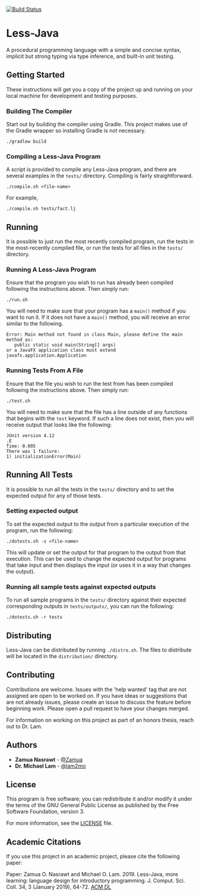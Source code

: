 [![Build Status](https://travis-ci.org/JMU-CS/less-java.svg?branch=master)](https://travis-ci.org/JMU-CS/less-java)

# Less-Java

A procedural programming language with a simple and concise syntax, implicit
but strong typing via type inference, and built-in unit testing.

## Getting Started

These instructions will get you a copy of the project up and running on your
local machine for development and testing purposes.

### Building The Compiler

Start out by building the compiler using Gradle. This project makes use of the
Gradle wrapper so installing Gradle is not necessary.

```
./gradlew build
````
### Compiling a Less-Java Program

A script is provided to compile any Less-Java program, and there are several
examples in the `tests/` directory. Compiling is fairly straightforward.

```
./compile.sh <file-name>
````

For example,

```
./compile.sh tests/fact.lj
```
## Running

It is possible to just run the most recently compiled program, run the tests in
the most-recently compiled file, or run the tests for all files in the `tests/`
directory.

### Running A Less-Java Program

Ensure that the program you wish to run has already been compiled following the
instructions above. Then simply run:

```
./run.sh
```
You will need to make sure that your program has a `main()` method if you want to
run it. If it does not have a `main()` method, you will receive an error similar
to the following.

```
Error: Main method not found in class Main, please define the main method as:
   public static void main(String[] args)
or a JavaFX application class must extend javafx.application.Application
```
### Running Tests From A File

Ensure that the file you wish to run the test from has been compiled following the
instructions above. Then simply run:

```
./test.sh
```

You will need to make sure that the file has a line outside of any functions
that begins with the `test` keyword. If such a line does not exist, then you will
receive output that looks like the following:

```
JUnit version 4.12
.E
Time: 0.005
There was 1 failure:
1) initializationError(Main)

```
## Running All Tests

It is possible to run all the tests in the `tests/` directory and to set the
expected output for any of those tests.

### Setting expected output

To set the expected output to the output from a particular execution of the
program, run the following:

```
./dotests.sh -s <file-name>
```

This will update or set the output for that program to the output from that
execution. This can be used to change the expected output for programs that
take input and then displays the input (or uses it in a way that changes the
output).


### Running all sample tests against expected outputs

To run all sample programs in the `tests/` directory against their expected
corresponding outputs in `tests/outputs/`, you can run the following:

```
./dotests.sh -r tests
```
## Distributing

Less-Java can be distributed by running `./distro.sh`. The files to distribute
will be located in the `distribution/` directory.

## Contributing

Contributions are welcome. Issues with the 'help wanted' tag that are not
assigned are open to be worked on. If you have ideas or suggestions that are
not already issues, please create an issue to discuss the feature before
beginning work. Please open a pull request to have your changes merged.

For information on working on this project as part of an honors thesis, reach
out to Dr. Lam.

## Authors

 - **Zamua Nasrawt** - [@Zamua](https://github.com/Zamua)
 - **Dr. Michael Lam** - [@lam2mo](https://github.com/lam2mo)

## License

This program is free software; you can redistribute it and/or modify it under
the terms of the GNU General Public License as published by the Free Software
Foundation, version 3.

For more information, see the [LICENSE](LICENSE) file.

## Academic Citations
If you use this project in an academic project, please cite the following paper:

Paper: Zamua O. Nasrawt and Michael O. Lam. 2019. Less-Java, more learning: language design for introductory programming. J. Comput. Sci. Coll. 34, 3 (January 2019), 64-72. [ACM DL](https://dl.acm.org/citation.cfm?id=3306476)
